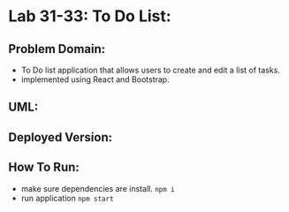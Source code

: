 # Lab 31-33: To Do List:

## Problem Domain:

- To Do list application that allows users to create and edit a list of tasks.
- implemented using React and Bootstrap.

## UML:

## Deployed Version:

## How To Run:

- make sure dependencies are install. `npm i`
- run application `npm start`
